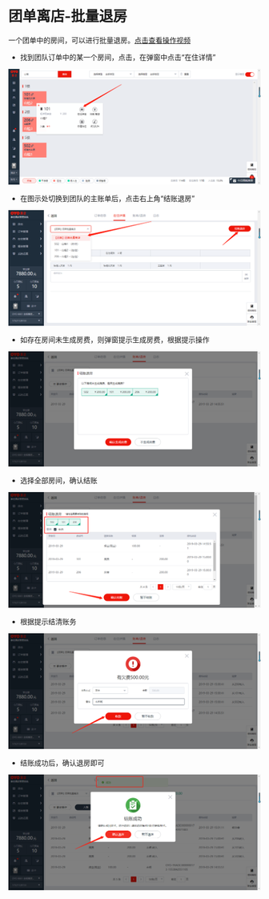 # 团单离店-批量退房

一个团单中的房间，可以进行批量退房。[点击查看操作视频](http://crs-pms-vidio.oss-cn-beijing.aliyuncs.com/%E6%89%B9%E9%87%8F%E9%80%80%E6%88%BF.mp4)

* 找到团队订单中的某一个房间，点击，在弹窗中点击“在住详情”

![](../../../.gitbook/assets/image%20%2844%29.png)

* 在图示处切换到团队的主账单后，点击右上角“结账退房”

![](../../../.gitbook/assets/image%20%28635%29.png)

* 如存在房间未生成房费，则弹窗提示生成房费，根据提示操作

![](../../../.gitbook/assets/image%20%28455%29.png)

* 选择全部房间，确认结账

![](../../../.gitbook/assets/image%20%28362%29.png)

* 根据提示结清账务

![](../../../.gitbook/assets/image%20%28639%29.png)

* 结账成功后，确认退房即可

![](../../../.gitbook/assets/image%20%28344%29.png)

